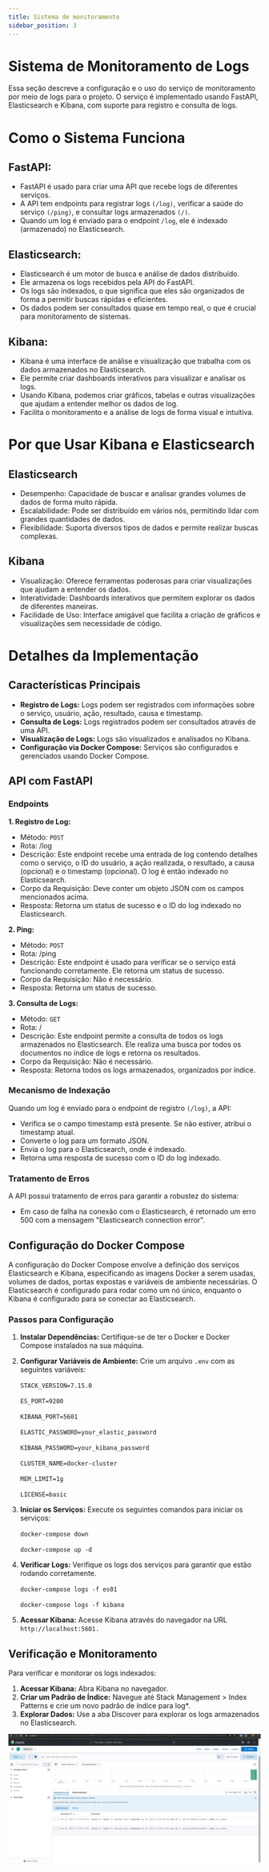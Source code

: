 ```yaml
---
title: Sistema de monitoramento
sidebar_position: 3
---
```

# Sistema de Monitoramento de Logs

Essa seção descreve a configuração e o uso do serviço de monitoramento por meio de logs para o projeto. O serviço é implementado usando FastAPI, Elasticsearch e Kibana, com suporte para registro e consulta de logs.

# Como o Sistema Funciona

## FastAPI:

- FastAPI é usado para criar uma API que recebe logs de diferentes serviços.
- A API tem endpoints para registrar logs ``(/log)``, verificar a saúde do serviço ``(/ping)``, e consultar logs armazenados ``(/)``.
- Quando um log é enviado para o endpoint ``/log``, ele é indexado (armazenado) no Elasticsearch.

## Elasticsearch:

- Elasticsearch é um motor de busca e análise de dados distribuído.
- Ele armazena os logs recebidos pela API do FastAPI.
- Os logs são indexados, o que significa que eles são organizados de forma a permitir buscas rápidas e eficientes.
- Os dados podem ser consultados quase em tempo real, o que é crucial para monitoramento de sistemas.

## Kibana:

- Kibana é uma interface de análise e visualização que trabalha com os dados armazenados no Elasticsearch.
- Ele permite criar dashboards interativos para visualizar e analisar os logs.
- Usando Kibana, podemos criar gráficos, tabelas e outras visualizações que ajudam a entender melhor os dados de log.
- Facilita o monitoramento e a análise de logs de forma visual e intuitiva.

# Por que Usar Kibana e Elasticsearch

## Elasticsearch

- Desempenho: Capacidade de buscar e analisar grandes volumes de dados de forma muito rápida.
- Escalabilidade: Pode ser distribuído em vários nós, permitindo lidar com grandes quantidades de dados.
- Flexibilidade: Suporta diversos tipos de dados e permite realizar buscas complexas.

## Kibana

- Visualização: Oferece ferramentas poderosas para criar visualizações que ajudam a entender os dados.
- Interatividade: Dashboards interativos que permitem explorar os dados de diferentes maneiras.
- Facilidade de Uso: Interface amigável que facilita a criação de gráficos e visualizações sem necessidade de código.

# Detalhes da Implementação

## Características Principais

- **Registro de Logs:** Logs podem ser registrados com informações sobre o serviço, usuário, ação, resultado, causa e timestamp.
- **Consulta de Logs:** Logs registrados podem ser consultados através de uma API.
- **Visualização de Logs:** Logs são visualizados e analisados no Kibana.
- **Configuração via Docker Compose:** Serviços são configurados e gerenciados usando Docker Compose.

## API com FastAPI

### Endpoints

**1. Registro de Log:**

- Método: ``POST``
- Rota: /log
- Descrição: Este endpoint recebe uma entrada de log contendo detalhes como o serviço, o ID do usuário, a ação realizada, o resultado, a causa (opcional) e o timestamp (opcional). O log é então indexado no Elasticsearch.
- Corpo da Requisição: Deve conter um objeto JSON com os campos mencionados acima.
- Resposta: Retorna um status de sucesso e o ID do log indexado no Elasticsearch.

**2. Ping:**

- Método: ``POST``
- Rota: /ping
- Descrição: Este endpoint é usado para verificar se o serviço está funcionando corretamente. Ele retorna um status de sucesso.
- Corpo da Requisição: Não é necessário.
- Resposta: Retorna um status de sucesso.

**3. Consulta de Logs:**

- Método: ``GET``
- Rota: /
- Descrição: Este endpoint permite a consulta de todos os logs armazenados no Elasticsearch. Ele realiza uma busca por todos os documentos no índice de logs e retorna os resultados.
- Corpo da Requisição: Não é necessário.
- Resposta: Retorna todos os logs armazenados, organizados por índice.

### Mecanismo de Indexação

Quando um log é enviado para o endpoint de registro ``(/log)``, a API:

- Verifica se o campo timestamp está presente. Se não estiver, atribui o timestamp atual.
- Converte o log para um formato JSON.
- Envia o log para o Elasticsearch, onde é indexado.
- Retorna uma resposta de sucesso com o ID do log indexado.

### Tratamento de Erros
A API possui tratamento de erros para garantir a robustez do sistema:

- Em caso de falha na conexão com o Elasticsearch, é retornado um erro 500 com a mensagem "Elasticsearch connection error".

## Configuração do Docker Compose
A configuração do Docker Compose envolve a definição dos serviços Elasticsearch e Kibana, especificando as imagens Docker a serem usadas, volumes de dados, portas expostas e variáveis de ambiente necessárias. O Elasticsearch é configurado para rodar como um nó único, enquanto o Kibana é configurado para se conectar ao Elasticsearch.

### Passos para Configuração

1. **Instalar Dependências:** Certifique-se de ter o Docker e Docker Compose instalados na sua máquina.

2. **Configurar Variáveis de Ambiente:** Crie um arquivo ``.env`` com as seguintes variáveis:

    ``STACK_VERSION=7.15.0``

    ``ES_PORT=9200``

    ``KIBANA_PORT=5601``

    ``ELASTIC_PASSWORD=your_elastic_password``

    ``KIBANA_PASSWORD=your_kibana_password``

    ``CLUSTER_NAME=docker-cluster``

    ``MEM_LIMIT=1g``

    ``LICENSE=basic``

3. **Iniciar os Serviços:** Execute os seguintes comandos para iniciar os serviços:

    ``docker-compose down``

    ``docker-compose up -d``

4. **Verificar Logs:** Verifique os logs dos serviços para garantir que estão rodando corretamente.


    ``docker-compose logs -f es01``

    ``docker-compose logs -f kibana``

5. **Acessar Kibana:** Acesse Kibana através do navegador na URL ``http://localhost:5601.``

## Verificação e Monitoramento
Para verificar e monitorar os logs indexados:

1. **Acessar Kibana:** Abra Kibana no navegador.
2. **Criar um Padrão de Índice:** Navegue até Stack Management > Index Patterns e crie um novo padrão de índice para log*.
3. **Explorar Dados:** Use a aba Discover para explorar os logs armazenados no Elasticsearch.

![logs Kibana](../../../static/img/sprint-3/arquitetura/Kibana.png)